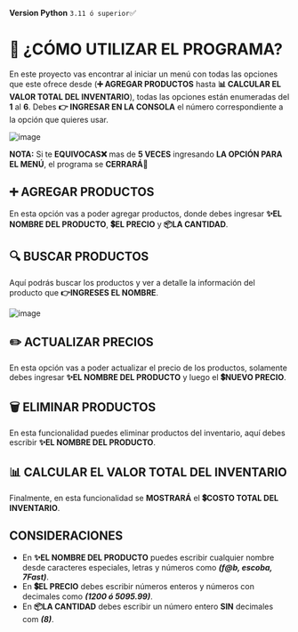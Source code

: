 **Version Python** `3.11 ó superior`✅

# 🚀 ¿CÓMO UTILIZAR EL PROGRAMA?
En este proyecto vas encontrar al iniciar un menú con todas las opciones que este ofrece desde (**➕ AGREGAR PRODUCTOS** hasta **📊 CALCULAR EL VALOR TOTAL DEL INVENTARIO**), todas las opciones están enumeradas del **1** al **6**.
Debes **👉 INGRESAR EN LA CONSOLA** el número correspondiente a la opción que quieres usar.

![image](https://github.com/user-attachments/assets/4ee36be3-3e29-4ec9-b6fd-1102507d9be4)

**NOTA:** Si te **EQUIVOCAS❌** mas de **5 VECES** ingresando **LA OPCIÓN PARA EL MENÚ**, el programa se **CERRARÁ👋** 

## ➕ AGREGAR PRODUCTOS
En esta opción vas a poder agregar productos, donde debes ingresar **✨EL NOMBRE DEL PRODUCTO**, **💲EL PRECIO** y **📦LA CANTIDAD**.

## 🔍 BUSCAR PRODUCTOS
Aquí podrás buscar los productos y ver a detalle la información del producto que **👉INGRESES EL NOMBRE**.

![image](https://github.com/user-attachments/assets/9209ddfb-3332-4d7a-9c24-cad345fabb4a)

## ✏️ ACTUALIZAR PRECIOS
En esta opción vas a poder actualizar el precio de los productos, solamente debes ingresar **✨EL NOMBRE DEL PRODUCTO** y luego el **💲NUEVO PRECIO**.

## 🗑️ ELIMINAR PRODUCTOS
En esta funcionalidad puedes eliminar productos del inventario, aquí debes escribir **✨EL NOMBRE DEL PRODUCTO**.

## 📊 CALCULAR EL VALOR TOTAL DEL INVENTARIO
Finalmente, en esta funcionalidad se **MOSTRARÁ** el **💲COSTO TOTAL DEL INVENTARIO**.

## CONSIDERACIONES
- En **✨EL NOMBRE DEL PRODUCTO** puedes escribir cualquier nombre desde caracteres especiales, letras y números como ***(f@b, escoba, 7Fast)***.
- En **💲EL PRECIO** debes escribir números enteros y números con decimales como ***(1200 ó 5095.99)***.
- En **📦LA CANTIDAD** debes escribir un número entero **SIN** decimales com ***(8)***.
